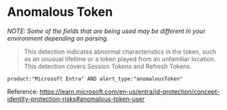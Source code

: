 # Anomalous Token
*NOTE: Some of the fields that are being used may be different in your environment depending on parsing.*
<blockquote>

This detection indicates abnormal characteristics in the token, such as an unusual lifetime or a token played from an unfamiliar location. This detection covers Session Tokens and Refresh Tokens.

</blockquote>

```
product:"Microsoft Entra" AND alert_type:"anomalousToken"
```
Reference: https://learn.microsoft.com/en-us/entra/id-protection/concept-identity-protection-risks#anomalous-token-user
